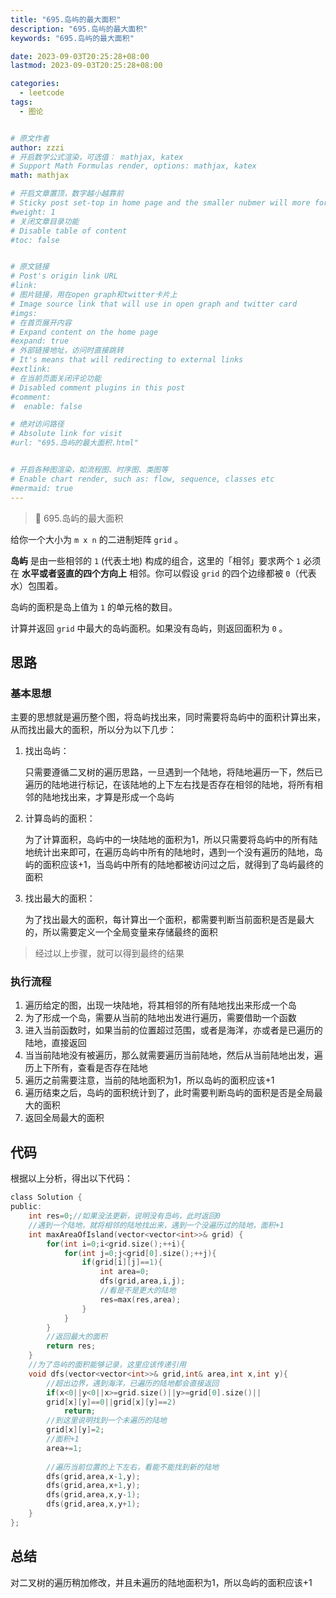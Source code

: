```yaml
---
title: "695.岛屿的最大面积"
description: "695.岛屿的最大面积"
keywords: "695.岛屿的最大面积"

date: 2023-09-03T20:25:28+08:00
lastmod: 2023-09-03T20:25:28+08:00

categories:
  - leetcode
tags:
  - 图论


# 原文作者
author: zzzi
# 开启数学公式渲染，可选值： mathjax, katex
# Support Math Formulas render, options: mathjax, katex
math: mathjax

# 开启文章置顶，数字越小越靠前
# Sticky post set-top in home page and the smaller nubmer will more forward.
#weight: 1
# 关闭文章目录功能
# Disable table of content
#toc: false


# 原文链接
# Post's origin link URL
#link:
# 图片链接，用在open graph和twitter卡片上
# Image source link that will use in open graph and twitter card
#imgs:
# 在首页展开内容
# Expand content on the home page
#expand: true
# 外部链接地址，访问时直接跳转
# It's means that will redirecting to external links
#extlink:
# 在当前页面关闭评论功能
# Disabled comment plugins in this post
#comment:
#  enable: false

# 绝对访问路径
# Absolute link for visit
#url: "695.岛屿的最大面积.html"


# 开启各种图渲染，如流程图、时序图、类图等
# Enable chart render, such as: flow, sequence, classes etc
#mermaid: true
---
```


>👏 695.岛屿的最大面积

给你一个大小为 `m x n` 的二进制矩阵 `grid` 。

**岛屿** 是由一些相邻的 `1` (代表土地) 构成的组合，这里的「相邻」要求两个 `1` 必须在 **水平或者竖直的四个方向上** 相邻。你可以假设 `grid` 的四个边缘都被 `0`（代表水）包围着。

岛屿的面积是岛上值为 `1` 的单元格的数目。

计算并返回 `grid` 中最大的岛屿面积。如果没有岛屿，则返回面积为 `0` 。

<!--more-->

## 思路

### 基本思想

主要的思想就是遍历整个图，将岛屿找出来，同时需要将岛屿中的面积计算出来，从而找出最大的面积，所以分为以下几步：

1. 找出岛屿：

   只需要遵循二叉树的遍历思路，一旦遇到一个陆地，将陆地遍历一下，然后已遍历的陆地进行标记，在该陆地的上下左右找是否存在相邻的陆地，将所有相邻的陆地找出来，才算是形成一个岛屿

2. 计算岛屿的面积：

   为了计算面积，岛屿中的一块陆地的面积为1，所以只需要将岛屿中的所有陆地统计出来即可，在遍历岛屿中所有的陆地时，遇到一个没有遍历的陆地，岛屿的面积应该+1，当岛屿中所有的陆地都被访问过之后，就得到了岛屿最终的面积

3. 找出最大的面积：

   为了找出最大的面积，每计算出一个面积，都需要判断当前面积是否是最大的，所以需要定义一个全局变量来存储最终的面积

> 经过以上步骤，就可以得到最终的结果

### 执行流程

1. 遍历给定的图，出现一块陆地，将其相邻的所有陆地找出来形成一个岛
2. 为了形成一个岛，需要从当前的陆地出发进行遍历，需要借助一个函数
3. 进入当前函数时，如果当前的位置超过范围，或者是海洋，亦或者是已遍历的陆地，直接返回
4. 当当前陆地没有被遍历，那么就需要遍历当前陆地，然后从当前陆地出发，遍历上下所有，查看是否存在陆地
5. 遍历之前需要注意，当前的陆地面积为1，所以岛屿的面积应该+1
6. 遍历结束之后，岛屿的面积统计到了，此时需要判断岛屿的面积是否是全局最大的面积
7. 返回全局最大的面积

## 代码

根据以上分析，得出以下代码：

```c
class Solution {
public:
    int res=0;//如果没法更新，说明没有岛屿，此时返回0
    //遇到一个陆地，就将相邻的陆地找出来，遇到一个没遍历过的陆地，面积+1
    int maxAreaOfIsland(vector<vector<int>>& grid) {
        for(int i=0;i<grid.size();++i){
            for(int j=0;j<grid[0].size();++j){
                if(grid[i][j]==1){
                    int area=0;
                    dfs(grid,area,i,j);
                    //看是不是更大的陆地
                    res=max(res,area);
                }
            }
        }
        //返回最大的面积
        return res;
    }
    //为了岛屿的面积能够记录，这里应该传递引用
    void dfs(vector<vector<int>>& grid,int& area,int x,int y){
        //超出边界，遇到海洋，已遍历的陆地都会直接返回
        if(x<0||y<0||x>=grid.size()||y>=grid[0].size()||
        grid[x][y]==0||grid[x][y]==2)
            return;
        //到这里说明找到一个未遍历的陆地
        grid[x][y]=2;
        //面积+1
        area+=1;
    
        //遍历当前位置的上下左右，看能不能找到新的陆地
        dfs(grid,area,x-1,y);
        dfs(grid,area,x+1,y);
        dfs(grid,area,x,y-1);
        dfs(grid,area,x,y+1);
    }
};
```

## 总结

对二叉树的遍历稍加修改，并且未遍历的陆地面积为1，所以岛屿的面积应该+1
